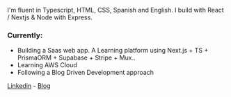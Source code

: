 
I'm fluent in Typescript, HTML, CSS, Spanish and English. I build with React / Nextjs & Node with Express.

### Currently:
- Building a Saas web app. A Learning platform using Next.js + TS + PrismaORM + Supabase + Stripe + Mux..
- Learning AWS Cloud
- Following a Blog Driven Development approach

[Linkedin](https://www.linkedin.com/in/segundojuan/) - 
[Blog](https://segu.work)
